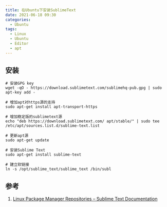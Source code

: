 ```yaml
---
title: 在Ubuntu下安装SublimeText
date: 2021-06-18 09:30
categories: 
  - Ubuntu
tags:
  - Linux
  - Ubuntu
  - Editor
  - apt
---
```


## 安装

```shell
# 安装GPG key
wget -qO - https://download.sublimetext.com/sublimehq-pub.gpg | sudo apt-key add -

# 增加apt对https源的支持
sudo apt-get install apt-transport-https

# 增加稳定版的sublimetext源
echo "deb https://download.sublimetext.com/ apt/stable/" | sudo tee /etc/apt/sources.list.d/sublime-text.list

# 更新apt源
sudo apt-get update

# 安装Sublime Text
sudo apt-get install sublime-text

# 建立软链接
ln -s /opt/sublime_text/sublime_text /bin/subl
```

## 参考

1. [Linux Package Manager Repositories – Sublime Text Documentation](https://www.sublimetext.com/docs/linux_repositories.html)
